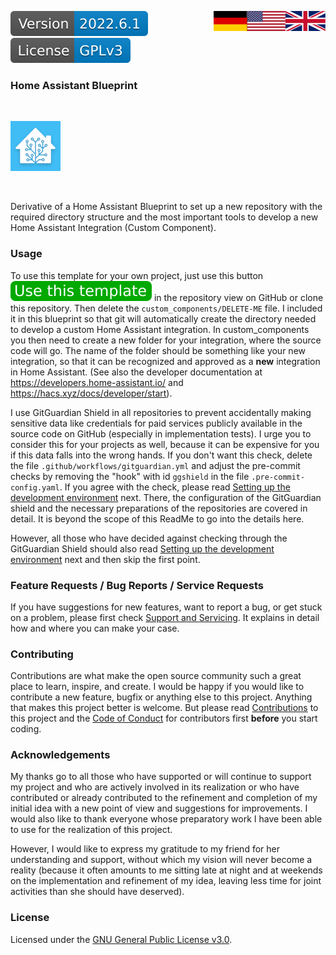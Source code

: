 <a href="ReadMe.en.md"><img src="images/en.svg" valign="top" align="right"/></a>
<a href="ReadMe.md"><img src="images/de.svg" valign="top" align="right"/></a>
[![Version][version-badge]][version-url]
[![License][license-badge]][license-url]
<!--
[![Bugs][bugs-badge]][bugs-url]
-->

### Home Assistant Blueprint
<br/>

[![Logo][logo]][project-url]

<br/>

Derivative of a Home Assistant Blueprint to set up a new repository with the required directory structure and the most important tools
to develop a new Home Assistant Integration (Custom Component).

### Usage

To use this template for your own project, just use this button ![btn][template-btn] in the repository view on GitHub or clone this repository. Then delete the ``custom_components/DELETE-ME`` file. I included it in this blueprint so that git will automatically create the directory needed to develop a custom Home Assistant integration. In custom_components you then need to create a new folder for your integration, where the source code will go. The name of the folder should be something like your new integration,
so that it can be recognized and approved as a **new** integration in Home Assistant. (See also the developer documentation at <https://developers.home-assistant.io/> and <https://hacs.xyz/docs/developer/start>).

I use GitGuardian Shield in all repositories to prevent accidentally making sensitive data like credentials for paid services publicly available in the source code on GitHub (especially in implementation tests). I urge you to consider this for your projects as well, because it can be expensive for you if this data falls into the wrong hands. If you don't want this check, delete the file ``.github/workflows/gitguardian.yml`` and adjust the pre-commit checks by removing the "hook" with id ``ggshield`` in the file ``.pre-commit-config.yaml``. If you agree with the check, please read [Setting up the development environment][development-url] next. There, the configuration of the GitGuardian shield and the necessary preparations of the repositories are covered in detail. It is beyond the scope of this ReadMe to go into the details here.

However, all those who have decided against checking through the GitGuardian Shield should also read [Setting up the development environment][development-url] next and then skip the first point.

### Feature Requests / Bug Reports / Service Requests

If you have suggestions for new features, want to report a bug, or get stuck on a problem, please first check [Support and Servicing][support-url]. It explains in detail how and where you can make your case.

### Contributing

Contributions are what make the open source community such a great place to learn, inspire, and create. I would be happy if you would like to contribute a new feature, bugfix or anything else to this project. Anything that makes this project better is welcome. But please read [Contributions][contribute-url] to this project and the [Code of Conduct][coc-url] for contributors first **before** you start coding.

### Acknowledgements

My thanks go to all those who have supported or will continue to support my project and who are actively involved in its realization or who have contributed or already contributed to the refinement and completion of my initial idea with a new point of view and suggestions for improvements. I would also like to thank everyone whose preparatory work I have been able to use for the realization of this project. 

However, I would like to express my gratitude to my friend for her understanding and support, without which my vision will never become a reality (because it often amounts to me sitting late at night and at weekends on the implementation and refinement of my idea, leaving less time for joint activities than she should have deserved).

### License

Licensed under the [GNU General Public License v3.0][license-url].

<!-- MARKDOWN LINKS & IMAGES -->
<!-- https://www.markdownguide.org/basic-syntax/#reference-style-links -->
[logo]: images/hassio-icon.png
[project-url]: https://homeassistant.io

[license-badge]: images/license.en.svg
[license-url]: ../COPYRIGHT.en.md

[version-badge]: images/version.svg
[version-url]: https://github.com/nixe64/Home-Assistant-Blueprint/releases

[issues-url]: https://github.com/nixe64/Home-Assistant-Blueprint/issues
[bugs-badge]: https://img.shields.io/github/issues/nixe64/Home-Assistant-Blueprint/bug.svg?label=Fehlerberichte&color=informational
[bugs-url]: https://github.com/nixe64/Home-Assistant-Blueprint/issues?utf8=✓&q=is%3Aissue+is%3Aopen+label%3Abug

[contribute-url]: contributing/Contribute.en.md
[coc-url]: contributing/CodeOfConduct.en.md

[template-btn]: images/template-btn.svg

[support-url]: Support.en.md
[development-url]: Development.en.md
